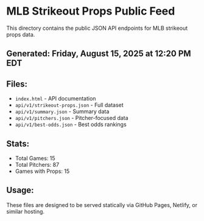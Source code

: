 # MLB Strikeout Props Public Feed

This directory contains the public JSON API endpoints for MLB strikeout props data.

## Generated: Friday, August 15, 2025 at 12:20 PM EDT

## Files:
- `index.html` - API documentation
- `api/v1/strikeout-props.json` - Full dataset
- `api/v1/summary.json` - Summary data
- `api/v1/pitchers.json` - Pitcher-focused data  
- `api/v1/best-odds.json` - Best odds rankings

## Stats:
- Total Games: 15
- Total Pitchers: 87
- Games with Props: 15

## Usage:
These files are designed to be served statically via GitHub Pages, Netlify, or similar hosting.
